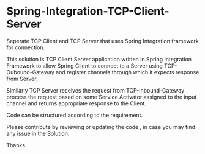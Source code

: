 # Spring-Integration-TCP-Client-Server
Seperate TCP Client and TCP Server that uses Spring Integration framework for connection.

This solution is TCP Client Server application written in Spring Integration Framework to allow Spring Client to connect to a Server using
TCP-Oubound-Gateway and register channels through which it expects response from Server.

Similarly TCP Server receives the request from TCP-Inbound-Gateway process the request based on some Service Activator assigned to the input channel
and returns appropriate response to the Client.

Code can be structured according to the requirement.

Please contribute by reviewing or updating the code , in case you may find any issue in the Solution.

Thanks.
